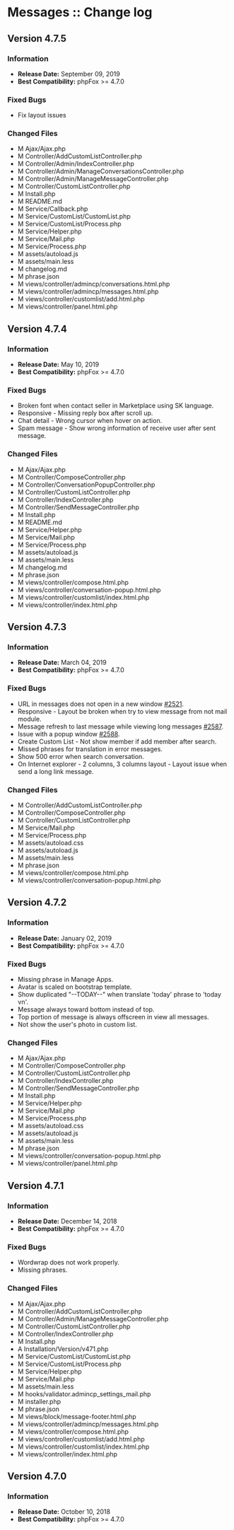 # Messages :: Change log

## Version 4.7.5

### Information

- **Release Date:** September 09, 2019
- **Best Compatibility:** phpFox >= 4.7.0

### Fixed Bugs

- Fix layout issues

### Changed Files

- M Ajax/Ajax.php
- M Controller/AddCustomListController.php
- M Controller/Admin/IndexController.php
- M Controller/Admin/ManageConversationsController.php
- M Controller/Admin/ManageMessageController.php
- M Controller/CustomListController.php
- M Install.php
- M README.md
- M Service/Callback.php
- M Service/CustomList/CustomList.php
- M Service/CustomList/Process.php
- M Service/Helper.php
- M Service/Mail.php
- M Service/Process.php
- M assets/autoload.js
- M assets/main.less
- M changelog.md
- M phrase.json
- M views/controller/admincp/conversations.html.php
- M views/controller/admincp/messages.html.php
- M views/controller/customlist/add.html.php
- M views/controller/panel.html.php


## Version 4.7.4

### Information

- **Release Date:** May 10, 2019
- **Best Compatibility:** phpFox >= 4.7.0

### Fixed Bugs

- Broken font when contact seller in Marketplace using SK language.
- Responsive - Missing reply box after scroll up.
- Chat detail - Wrong cursor when hover on action.
- Spam message - Show wrong information of receive user after sent message.

### Changed Files

- M Ajax/Ajax.php
- M Controller/ComposeController.php
- M Controller/ConversationPopupController.php
- M Controller/CustomListController.php
- M Controller/IndexController.php
- M Controller/SendMessageController.php
- M Install.php
- M README.md
- M Service/Helper.php
- M Service/Mail.php
- M Service/Process.php
- M assets/autoload.js
- M assets/main.less
- M changelog.md
- M phrase.json
- M views/controller/compose.html.php
- M views/controller/conversation-popup.html.php
- M views/controller/customlist/index.html.php
- M views/controller/index.html.php


## Version 4.7.3

### Information

- **Release Date:** March 04, 2019
- **Best Compatibility:** phpFox >= 4.7.0

### Fixed Bugs

- URL in messages does not open in a new window [#2521](https://github.com/PHPfox-Official/phpfox-v4-issues/issues/2521).
- Responsive - Layout be broken when try to view message from not mail module.
- Message refresh to last message while viewing long messages [#2587](https://github.com/PHPfox-Official/phpfox-v4-issues/issues/2587).
- Issue with a popup window [#2588](https://github.com/PHPfox-Official/phpfox-v4-issues/issues/2588).
- Create Custom List - Not show member if add member after search.
- Missed phrases for translation in error messages.
- Show 500 error when search conversation.
- On Internet explorer - 2 columns, 3 columns layout - Layout issue when send a long link message.

### Changed Files

- M Controller/AddCustomListController.php
- M Controller/ComposeController.php
- M Controller/CustomListController.php
- M Service/Mail.php
- M Service/Process.php
- M assets/autoload.css
- M assets/autoload.js
- M assets/main.less
- M phrase.json
- M views/controller/compose.html.php
- M views/controller/conversation-popup.html.php

## Version 4.7.2

### Information

- **Release Date:** January 02, 2019
- **Best Compatibility:** phpFox >= 4.7.0

### Fixed Bugs

- Missing phrase in Manage Apps.
- Avatar is scaled on bootstrap template.
- Show duplicated "--TODAY--" when translate 'today' phrase to 'today vn'.
- Message always toward bottom instead of top.
- Top portion of message is always offscreen in view all messages.
- Not show the user's photo in custom list.

### Changed Files

- M Ajax/Ajax.php
- M Controller/ComposeController.php
- M Controller/CustomListController.php
- M Controller/IndexController.php
- M Controller/SendMessageController.php
- M Install.php
- M Service/Helper.php
- M Service/Mail.php
- M Service/Process.php
- M assets/autoload.css
- M assets/autoload.js
- M assets/main.less
- M phrase.json
- M views/controller/conversation-popup.html.php
- M views/controller/panel.html.php

## Version 4.7.1

### Information

- **Release Date:** December 14, 2018
- **Best Compatibility:** phpFox >= 4.7.0

### Fixed Bugs

- Wordwrap does not work properly.
- Missing phrases.

### Changed Files

- M Ajax/Ajax.php
- M Controller/AddCustomListController.php
- M Controller/Admin/ManageMessageController.php
- M Controller/CustomListController.php
- M Controller/IndexController.php
- M Install.php
- A Installation/Version/v471.php
- M Service/CustomList/CustomList.php
- M Service/CustomList/Process.php
- M Service/Helper.php
- M Service/Mail.php
- M assets/main.less
- M hooks/validator.admincp_settings_mail.php
- M installer.php
- M phrase.json
- M views/block/message-footer.html.php
- M views/controller/admincp/messages.html.php
- M views/controller/compose.html.php
- M views/controller/customlist/add.html.php
- M views/controller/customlist/index.html.php
- M views/controller/index.html.php

## Version 4.7.0

### Information

- **Release Date:** October 10, 2018
- **Best Compatibility:** phpFox >= 4.7.0

